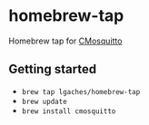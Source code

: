 # homebrew-tap

Homebrew tap for [CMosquitto](https://github.com/lgaches/CMosquitto)

## Getting started

- `brew tap lgaches/homebrew-tap`
- `brew update`
- `brew install cmosquitto`